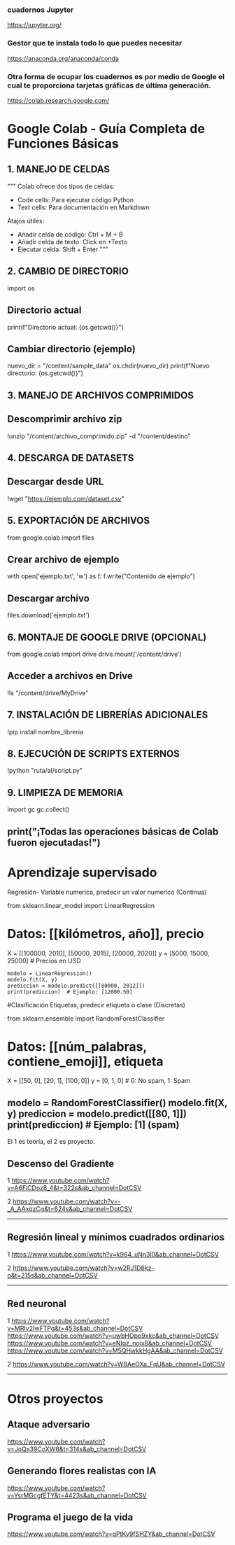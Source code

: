 ### cuadernos Jupyter
https://jupyter.org/

### Gestor que te instala todo lo que puedes necesitar
https://anaconda.org/anaconda/conda

### Otra forma de ocupar los cuadernos es por medio de Google el cual te proporciona tarjetas gráficas de última generación.
https://colab.research.google.com/ 

# Google Colab - Guía Completa de Funciones Básicas


## 1. MANEJO DE CELDAS

"""
Colab ofrece dos tipos de celdas:
- Code cells: Para ejecutar código Python
- Text cells: Para documentación en Markdown

Atajos útiles:
- Añadir celda de código: Ctrl + M + B
- Añadir celda de texto: Click en +Texto
- Ejecutar celda: Shift + Enter
"""

## 2. CAMBIO DE DIRECTORIO

import os

## Directorio actual
print(f"Directorio actual: {os.getcwd()}")

## Cambiar directorio (ejemplo)
nuevo_dir = "/content/sample_data"
os.chdir(nuevo_dir)
print(f"Nuevo directorio: {os.getcwd()}")


## 3. MANEJO DE ARCHIVOS COMPRIMIDOS

## Descomprimir archivo zip
!unzip "/content/archivo_comprimido.zip" -d "/content/destino"


## 4. DESCARGA DE DATASETS

## Descargar desde URL
!wget "https://ejemplo.com/dataset.csv"


## 5. EXPORTACIÓN DE ARCHIVOS

from google.colab import files

## Crear archivo de ejemplo
with open('ejemplo.txt', 'w') as f:
    f.write("Contenido de ejemplo")

## Descargar archivo
files.download('ejemplo.txt')

## 6. MONTAJE DE GOOGLE DRIVE (OPCIONAL)

from google.colab import drive
drive.mount('/content/drive')

## Acceder a archivos en Drive
!ls "/content/drive/MyDrive"


## 7. INSTALACIÓN DE LIBRERÍAS ADICIONALES

!pip install nombre_libreria


## 8. EJECUCIÓN DE SCRIPTS EXTERNOS

!python "ruta/al/script.py"


## 9. LIMPIEZA DE MEMORIA

import gc
gc.collect()

print("¡Todas las operaciones básicas de Colab fueron ejecutadas!")
------------------------------------------------------------------------------------------------------------

# Aprendizaje supervisado
Regresión- Variable numerica, predecir un valor numerico (Continua)

from sklearn.linear_model import LinearRegression

# Datos: [[kilómetros, año]], precio
X = [[100000, 2010], [50000, 2015], [20000, 2020]]
y = [5000, 15000, 25000]  # Precios en USD

````
modelo = LinearRegression()
modelo.fit(X, y)
prediccion = modelo.predict([[80000, 2012]])
print(prediccion)  # Ejemplo: [12000.50]
````

#Clasificación Etiquetas, predecir etiqueta o clase (Discretas)

from sklearn.ensemble import RandomForestClassifier

# Datos: [[núm_palabras, contiene_emoji]], etiqueta
X = [[50, 0], [20, 1], [100, 0]]
y = [0, 1, 0]  # 0: No spam, 1: Spam

modelo = RandomForestClassifier()
modelo.fit(X, y)
prediccion = modelo.predict([[80, 1]])
print(prediccion)  # Ejemplo: [1] (spam)
----------------------------------------------------------------------------------------------------------------------


El 1 es teoría, el 2 es proyecto.

## Descenso del Gradiente
1
https://www.youtube.com/watch?v=A6FiCDoz8_4&t=322s&ab_channel=DotCSV


2
https://www.youtube.com/watch?v=-_A_AAxqzCg&t=624s&ab_channel=DotCSV


----------------------------------------------------------------------------------------------------------------------

## Regresión lineal y mínimos cuadrados ordinarios
1
https://www.youtube.com/watch?v=k964_uNn3l0&ab_channel=DotCSV

2
https://www.youtube.com/watch?v=w2RJ1D6kz-o&t=215s&ab_channel=DotCSV


----------------------------------------------------------------------------------------------------------------------

## Red neuronal
1
https://www.youtube.com/watch?v=MRIv2IwFTPg&t=453s&ab_channel=DotCSV
https://www.youtube.com/watch?v=uwbHOpp9xkc&ab_channel=DotCSV
https://www.youtube.com/watch?v=eNIqz_noix8&ab_channel=DotCSV
https://www.youtube.com/watch?v=M5QHwkkHgAA&ab_channel=DotCSV

2
https://www.youtube.com/watch?v=W8AeOXa_FqU&ab_channel=DotCSV

----------------------------------------------------------------------------------------------------------------------

# Otros proyectos

## Ataque adversario
https://www.youtube.com/watch?v=JoQx39CoXW8&t=314s&ab_channel=DotCSV

## Generando flores realistas con IA
https://www.youtube.com/watch?v=YsrMGcgfETY&t=4423s&ab_channel=DotCSV

## Programa el juego de la vida
https://www.youtube.com/watch?v=qPtKv9fSHZY&ab_channel=DotCSV
